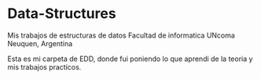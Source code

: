 # Data-Structures
Mis trabajos de estructuras de datos Facultad de informatica UNcoma  Neuquen, Argentina

Esta es mi carpeta de EDD, donde fui poniendo lo que aprendi de la teoria y mis trabajos practicos. 
